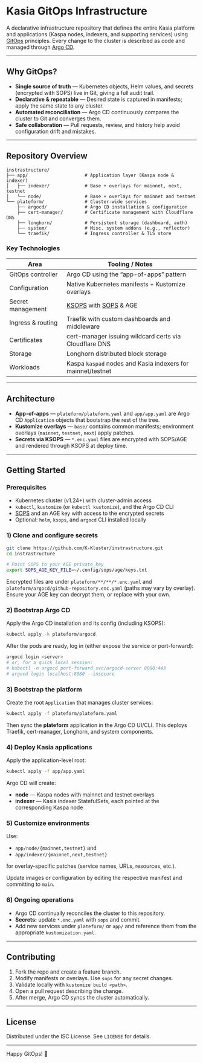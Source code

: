 # Kasia GitOps Infrastructure

A declarative infrastructure repository that defines the entire Kasia platform and applications (Kaspa nodes, indexers, and supporting services) using [GitOps](https://www.gitops.tech/) principles. Every change to the cluster is described as code and managed through [Argo CD](https://argo-cd.readthedocs.io/).

---

## Why GitOps?

- **Single source of truth** — Kubernetes objects, Helm values, and secrets (encrypted with SOPS) live in Git, giving a full audit trail.
- **Declarative & repeatable** — Desired state is captured in manifests; apply the same state to any cluster.
- **Automated reconciliation** — Argo CD continuously compares the cluster to Git and converges them.
- **Safe collaboration** — Pull requests, review, and history help avoid configuration drift and mistakes.

---

## Repository Overview

```text
instrastructure/
├── app/                     # Application layer (Kaspa node & indexer)
│   ├── indexer/             # Base + overlays for mainnet, next, testnet
│   └── node/                # Base + overlays for mainnet and testnet
└── plateform/               # Cluster-wide services
    ├── argocd/              # Argo CD installation & configuration
    ├── cert-manager/        # Certificate management with Cloudflare DNS
    ├── longhorn/            # Persistent storage (dashboard, auth)
    ├── system/              # Misc. system addons (e.g., reflector)
    └── traefik/             # Ingress controller & TLS store
```

### Key Technologies

| Area              | Tooling / Notes                                                                                          |
| ----------------- | -------------------------------------------------------------------------------------------------------- |
| GitOps controller | Argo CD using the “app-of-apps” pattern                                                                  |
| Configuration     | Native Kubernetes manifests + Kustomize overlays                                                         |
| Secret management | [KSOPS](https://github.com/viaduct-ai/kustomize-sops) with [SOPS](https://github.com/mozilla/sops) & AGE |
| Ingress & routing | Traefik with custom dashboards and middleware                                                            |
| Certificates      | cert-manager issuing wildcard certs via Cloudflare DNS                                                   |
| Storage           | Longhorn distributed block storage                                                                       |
| Workloads         | Kaspa `kaspad` nodes and Kasia indexers for mainnet/testnet                                              |

---

## Architecture

- **App-of-apps** — `plateform/plateform.yaml` and `app/app.yaml` are Argo CD `Application` objects that bootstrap the rest of the tree.
- **Kustomize overlays** — `base/` contains common manifests; environment overlays (`mainnet`, `testnet`, `next`) apply patches.
- **Secrets via KSOPS** — `*.enc.yaml` files are encrypted with SOPS/AGE and rendered through KSOPS at deploy time.

---

## Getting Started

### Prerequisites

- Kubernetes cluster (v1.24+) with cluster-admin access
- `kubectl`, `kustomize` (or `kubectl kustomize`), and the Argo CD CLI
- [SOPS](https://github.com/mozilla/sops) and an AGE key with access to the encrypted secrets
- Optional: `helm`, `ksops`, and `argocd` CLI installed locally

### 1) Clone and configure secrets

```bash
git clone https://github.com/K-Kluster/instrastructure.git
cd instrastructure

# Point SOPS to your AGE private key
export SOPS_AGE_KEY_FILE=~/.config/sops/age/keys.txt
```

Encrypted files are under `plateform/**/**/*.enc.yaml` and `plateform/argocd/github-repository.enc.yaml` (paths may vary by overlay).
Ensure your AGE key can decrypt them, or replace with your own.

### 2) Bootstrap Argo CD

Apply the Argo CD installation and its config (including KSOPS):

```bash
kubectl apply -k plateform/argocd
```

After the pods are ready, log in (either expose the service or port-forward):

```bash
argocd login <server>
# or, for a quick local session:
# kubectl -n argocd port-forward svc/argocd-server 8080:443
# argocd login localhost:8080 --insecure
```

### 3) Bootstrap the platform

Create the root `Application` that manages cluster services:

```bash
kubectl apply -f plateform/plateform.yaml
```

Then sync the **plateform** application in the Argo CD UI/CLI.
This deploys Traefik, cert-manager, Longhorn, and system components.

### 4) Deploy Kasia applications

Apply the application-level root:

```bash
kubectl apply -f app/app.yaml
```

Argo CD will create:

- **node** — Kaspa nodes with mainnet and testnet overlays
- **indexer** — Kasia indexer StatefulSets, each pointed at the corresponding Kaspa node

### 5) Customize environments

Use:

- `app/node/{mainnet,testnet}` and
- `app/indexer/{mainnet,next,testnet}`

for overlay-specific patches (service names, URLs, resources, etc.).

Update images or configuration by editing the respective manifest and committing to `main`.

### 6) Ongoing operations

- Argo CD continually reconciles the cluster to this repository.
- **Secrets:** update `*.enc.yaml` with `sops` and commit.
- Add new services under `plateform/` or `app/` and reference them from the appropriate `kustomization.yaml`.

---

## Contributing

1. Fork the repo and create a feature branch.
2. Modify manifests or overlays. Use `sops` for any secret changes.
3. Validate locally with `kustomize build <path>`.
4. Open a pull request describing the change.
5. After merge, Argo CD syncs the cluster automatically.

---

## License

Distributed under the ISC License. See `LICENSE` for details.

---

Happy GitOps! 🚀
